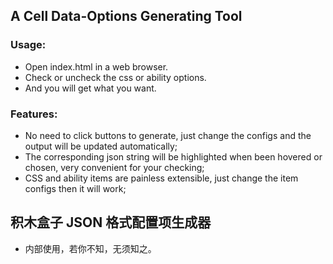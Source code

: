 
## A Cell Data-Options Generating Tool

### Usage:

* Open index.html in a web browser.
* Check or uncheck the css or ability options.
* And you will get what you want. 

### Features:

- No need to click buttons to generate, just change the configs and the output will be updated automatically;
- The corresponding json string will be highlighted when been hovered or chosen, very convenient for your checking;
- CSS and ability items are painless extensible, just change the item configs then it will work;

## 积木盒子 JSON 格式配置项生成器

- 内部使用，若你不知，无须知之。